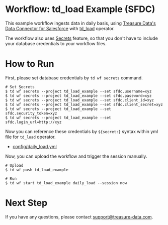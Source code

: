 # Workflow: td_load Example (SFDC)

This example workflow ingests data in daily basis, using [Treasure Data's Data Connector for Salesforce](https://docs.treasuredata.com/articles/data-connector-salesforce) with [td_load](http://docs.digdag.io/operators.html#td-load-treasure-data-bulk-loading) operator.

The workflow also uses [Secrets](https://docs.treasuredata.com/articles/workflows-secrets) feature, so that you don't have to include your database credentials to your workflow files.

# How to Run

First, please set database credentials by `td wf secrets` command.

    # Set Secrets
    $ td wf secrets --project td_load_example --set sfdc.username=xyz
    $ td wf secrets --project td_load_example --set sfdc.password=xyz
    $ td wf secrets --project td_load_example --set sfdc.client_id=xyz
    $ td wf secrets --project td_load_example --set sfdc.client_secret=xyz
    $ td wf secrets --project td_load_example --set sfdc.security_token=xyz
    $ td wf secrets --project td_load_example --set sfdc.login_url=http://xyz

Now you can reference these credentials by `${secret:}` syntax within yml file for `td_load` operator.

- [config/daily_load.yml](config/daily_load.yml)

Now, you can upload the workflow and trigger the session manually.

    # Upload
    $ td wf push td_load_example
    
    # Run
    $ td wf start td_load_example daily_load --session now
    
# Next Step

If you have any questions, please contact support@treasure-data.com.
